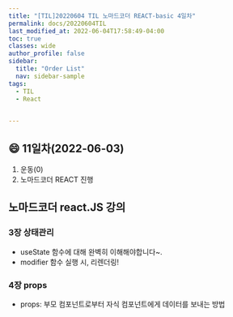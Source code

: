 ```yaml
---
title: "[TIL]20220604 TIL 노마드코더 REACT-basic 4일차"
permalink: docs/20220604TIL
last_modified_at: 2022-06-04T17:58:49-04:00
toc: true
classes: wide
author_profile: false
sidebar:
  title: "Order List"
  nav: sidebar-sample
tags:
  - TIL
  - React
  

---
```


## :smile: 11일차(2022-06-03)


1. 운동(0)
2. 노마드코더 REACT 진행



## 노마드코더 react.JS 강의

### 3장 상태관리

- useState 함수에 대해 완벽히 이해해야합니다~.
- modifier 함수 실행 시, 리렌더링!

### 4장 props

- props: 부모 컴포넌트로부터 자식 컴포넌트에게 데이터를 보내는 방법
